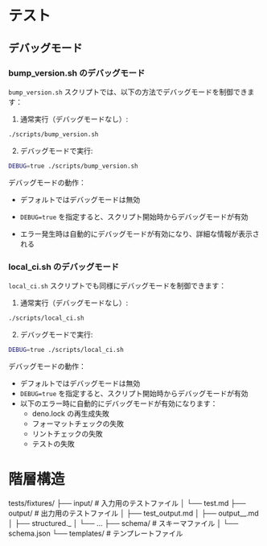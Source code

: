 # テスト

## デバッグモード

### bump_version.sh のデバッグモード

`bump_version.sh` スクリプトでは、以下の方法でデバッグモードを制御できます：

1. 通常実行（デバッグモードなし）:

```bash
./scripts/bump_version.sh
```

2. デバッグモードで実行:

```bash
DEBUG=true ./scripts/bump_version.sh
```

デバッグモードの動作：

- デフォルトではデバッグモードは無効

- `DEBUG=true` を指定すると、スクリプト開始時からデバッグモードが有効

- エラー発生時は自動的にデバッグモードが有効になり、詳細な情報が表示される

### local_ci.sh のデバッグモード

`local_ci.sh` スクリプトでも同様にデバッグモードを制御できます：

1. 通常実行（デバッグモードなし）:

```bash
./scripts/local_ci.sh
```

2. デバッグモードで実行:

```bash
DEBUG=true ./scripts/local_ci.sh
```

デバッグモードの動作：

- デフォルトではデバッグモードは無効
- `DEBUG=true` を指定すると、スクリプト開始時からデバッグモードが有効
- 以下のエラー時に自動的にデバッグモードが有効になります：
  - deno.lock の再生成失敗
  - フォーマットチェックの失敗
  - リントチェックの失敗
  - テストの失敗

# 階層構造

tests/fixtures/ ├── input/ # 入力用のテストファイル │ └── test.md ├── output/ #
出力用のテストファイル │ ├── test_output.md │ ├── output__.md │ ├── structured._ │ └── ... ├──
schema/ # スキーマファイル │ └── schema.json └── templates/ # テンプレートファイル
